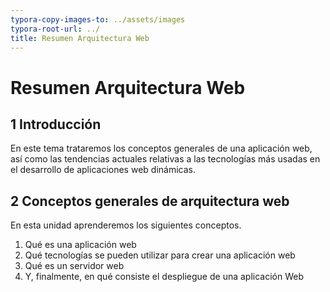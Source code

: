 ```yaml
---
typora-copy-images-to: ../assets/images
typora-root-url: ../
title: Resumen Arquitectura Web
---
```


# Resumen Arquitectura Web

## 1 Introducción

En este tema trataremos los conceptos generales de una aplicación  web, así como las tendencias actuales relativas a las tecnologías más  usadas en el desarrollo de aplicaciones web dinámicas.

## 2 Conceptos generales de arquitectura web

En esta unidad aprenderemos los siguientes conceptos.

1. Qué es una aplicación web
2. Qué tecnologías se pueden utilizar para crear una aplicación web
3. Qué es un servidor web
4. Y, finalmente, en qué consiste el despliegue de una aplicación Web
